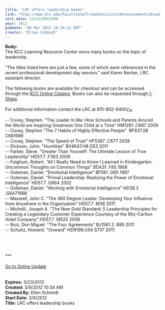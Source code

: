 ```yaml
---
title: "LRC offers leadership books"
link: "http://www.kcc.edu/FacultyStaff/update/Lists/Announcements/DispForm.aspx?ID=633"
sort_date: 1331310851000
year: 2012
pubDate: "09 Mar 2012 16:34:11 GMT"
creator: "Ellen Schmidt"
---
```


<div><b>Body:</b> <div class="ExternalClass5B0F9993B41A4577A9D96136CC307C05">
<div>The KCC Learning Resource Center owns many books on the topic of leadership.  </div>
<div> </div>
<div>&quot;The titles listed here are just a few, some of which were referenced in the recent professional development day session,&quot; said Karen Becker, LRC assistant director. </div>
<div> </div>
<div>The following books are available for checkout and can be accessed through the <a href="/library">KCC Online Catalog</a>. Books can also be requested through <a href="http://vufind.carli.illinois.edu/all/vf/">I-Share</a>.</div>
<div> </div>
<div>For additional information contact the LRC at <span style="white-space:nowrap" class="baec5a81-e4d6-4674-97f3-e9220f0136c1">815-802-8400<a style="border-bottom:medium none;position:static !important;border-left:medium none;margin:0px;width:16px;bottom:0px;display:inline;white-space:nowrap;float:none;height:16px;vertical-align:middle;overflow:hidden;border-top:medium none;top:0px;cursor:hand;right:0px;border-right:medium none;left:0px" title="Call: 815-802-8400" href="/FacultyStaff/update/Lists/Announcements/EditForm.aspx?ID=633&amp;Source=/FacultyStaff/update/_layouts/sitemanager.aspx?SmtContext%3DSPList%3a7e45450e-520d-4ad3-81dd-a79ebcc75df4?SPWeb%3a6dd7d01a-f4b3-47f9-8d35-b60692caa2f7%3a%26SmtContextExpanded%3DTrue%26Filter%3D1%26pgsz%3D100%26vrmode%3DFalse%26lvn%3DUnexpired%20Announcements#"><img style="border-bottom:medium none;position:static !important;border-left:medium none;margin:0px;width:16px;bottom:0px;display:inline;white-space:nowrap;float:none;height:16px;vertical-align:middle;overflow:hidden;border-top:medium none;top:0px;cursor:hand;right:0px;border-right:medium none;left:0px" title="Call: 815-802-8400" /></a></span>.</div>
<div> </div>
<div>-- Covey, Stephen. &quot;The Leader In Me: How Schools and Parents Around the World are Inspiring Greatness One Child at a Time&quot; HM1261 .C697 2009</div>
<div>-- Covey, Stephen &quot;The 7 Habits of Highly Effective People&quot;  BF637.S8 C681989</div>
<div>-- Covey, Stephen. &quot;The Speed of Trust&quot; HF5387 .C677 2008</div>
<div>-- Dickson, John. &quot;Humilitas&quot; BV4647.H8 D53 2011</div>
<div>-- Farber, Steve. &quot;Greater Than Yourself: The Ultimate Lesson of True Leadership&quot; HD57.7 .F363 2009  </div>
<div>-- Fulghum, Robert. &quot;All I Really Need to Know I Learned in Kindergarten: Uncommon Thoughts on Common Things&quot; BD431 .F85 1988</div>
<div>-- Goleman, Daniel. &quot;Emotional Intelligence&quot; BF561 .G65 1997   </div>
<div>-- Goleman, Daniel. &quot;Primal Leadership: Realizing the Power of Emotional Intelligence&quot; HD57.7 .G664 2002</div>
<div>-- Goleman, Daniel. &quot;Working with Emotional Intelligence&quot; HD38.2 .G6471998  </div>
<div>-- Maxwell, John C. &quot;The 360 Degree Leader: Developing Your Influence from Anywhere in the Organization&quot; HD57.7 .M38 2011</div>
<div>-- Michelli, Joseph A. &quot;The New Gold Standard: 5 Leadership Principles for Creating a Legendary Customer Experience Courtesy of the Ritz-Carlton Hotel Company&quot; HD57.7 .M525 2008   </div>
<div>-- Ruiz, Don Miguel. &quot;The Four Agreements&quot; BJ1581.2 .R85 2011</div>
<div>-- Schultz, Howard. &quot;Onward&quot; HD9199.U54 S737 2011</div>
<div> </div>
<div><br />  
<div> </div>
<div>***</div>
<div> </div>
<div><a href="/FacultyStaff/update/Pages/dailyupdate.aspx">Go to Online Update</a></div>
<div> </div></div>
<div> </div></div></div>
<div><b>Expires:</b> 3/23/2012</div>
<div><b>Created:</b> 3/9/2012 10:34 AM</div>
<div><b>Created By:</b> Ellen Schmidt</div>
<div><b>Start Date:</b> 3/9/2012</div>
<div><b>Title:</b> LRC offers leadership books</div>
